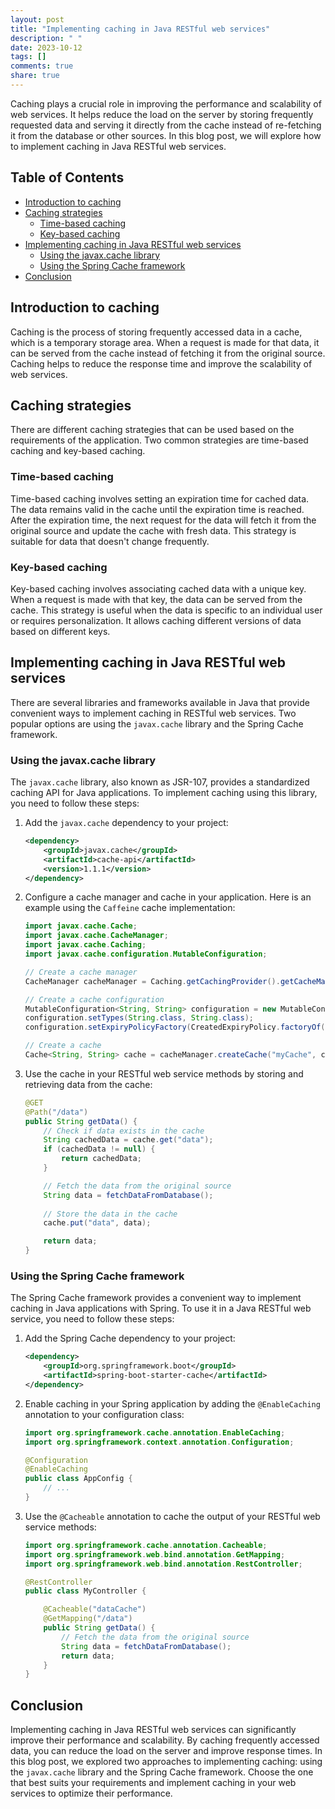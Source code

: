 ```yaml
---
layout: post
title: "Implementing caching in Java RESTful web services"
description: " "
date: 2023-10-12
tags: []
comments: true
share: true
---
```


Caching plays a crucial role in improving the performance and scalability of web services. It helps reduce the load on the server by storing frequently requested data and serving it directly from the cache instead of re-fetching it from the database or other sources. In this blog post, we will explore how to implement caching in Java RESTful web services.

## Table of Contents
- [Introduction to caching](#introduction-to-caching)
- [Caching strategies](#caching-strategies)
  - [Time-based caching](#time-based-caching)
  - [Key-based caching](#key-based-caching)
- [Implementing caching in Java RESTful web services](#implementing-caching-in-java-restful-web-services)
  - [Using the javax.cache library](#using-the-javaxcache-library)
  - [Using the Spring Cache framework](#using-the-spring-cache-framework)
- [Conclusion](#conclusion)

## Introduction to caching
Caching is the process of storing frequently accessed data in a cache, which is a temporary storage area. When a request is made for that data, it can be served from the cache instead of fetching it from the original source. Caching helps to reduce the response time and improve the scalability of web services.

## Caching strategies
There are different caching strategies that can be used based on the requirements of the application. Two common strategies are time-based caching and key-based caching.

### Time-based caching
Time-based caching involves setting an expiration time for cached data. The data remains valid in the cache until the expiration time is reached. After the expiration time, the next request for the data will fetch it from the original source and update the cache with fresh data. This strategy is suitable for data that doesn't change frequently.

### Key-based caching
Key-based caching involves associating cached data with a unique key. When a request is made with that key, the data can be served from the cache. This strategy is useful when the data is specific to an individual user or requires personalization. It allows caching different versions of data based on different keys.

## Implementing caching in Java RESTful web services
There are several libraries and frameworks available in Java that provide convenient ways to implement caching in RESTful web services. Two popular options are using the `javax.cache` library and the Spring Cache framework.

### Using the javax.cache library
The `javax.cache` library, also known as JSR-107, provides a standardized caching API for Java applications. To implement caching using this library, you need to follow these steps:

1. Add the `javax.cache` dependency to your project:
   ```xml
   <dependency>
       <groupId>javax.cache</groupId>
       <artifactId>cache-api</artifactId>
       <version>1.1.1</version>
   </dependency>
   ```

2. Configure a cache manager and cache in your application. Here is an example using the `Caffeine` cache implementation:
   ```java
   import javax.cache.Cache;
   import javax.cache.CacheManager;
   import javax.cache.Caching;
   import javax.cache.configuration.MutableConfiguration;

   // Create a cache manager
   CacheManager cacheManager = Caching.getCachingProvider().getCacheManager();

   // Create a cache configuration
   MutableConfiguration<String, String> configuration = new MutableConfiguration<>();
   configuration.setTypes(String.class, String.class);
   configuration.setExpiryPolicyFactory(CreatedExpiryPolicy.factoryOf(Duration.ofMinutes(10)));

   // Create a cache
   Cache<String, String> cache = cacheManager.createCache("myCache", configuration);
   ```

3. Use the cache in your RESTful web service methods by storing and retrieving data from the cache:
   ```java
   @GET
   @Path("/data")
   public String getData() {
       // Check if data exists in the cache
       String cachedData = cache.get("data");
       if (cachedData != null) {
           return cachedData;
       }

       // Fetch the data from the original source
       String data = fetchDataFromDatabase();
       
       // Store the data in the cache
       cache.put("data", data);

       return data;
   }
   ```

### Using the Spring Cache framework
The Spring Cache framework provides a convenient way to implement caching in Java applications with Spring. To use it in a Java RESTful web service, you need to follow these steps:

1. Add the Spring Cache dependency to your project:
   ```xml
   <dependency>
       <groupId>org.springframework.boot</groupId>
       <artifactId>spring-boot-starter-cache</artifactId>
   </dependency>
   ```

2. Enable caching in your Spring application by adding the `@EnableCaching` annotation to your configuration class:
   ```java
   import org.springframework.cache.annotation.EnableCaching;
   import org.springframework.context.annotation.Configuration;

   @Configuration
   @EnableCaching
   public class AppConfig {
       // ...
   }
   ```

3. Use the `@Cacheable` annotation to cache the output of your RESTful web service methods:
   ```java
   import org.springframework.cache.annotation.Cacheable;
   import org.springframework.web.bind.annotation.GetMapping;
   import org.springframework.web.bind.annotation.RestController;

   @RestController
   public class MyController {

       @Cacheable("dataCache")
       @GetMapping("/data")
       public String getData() {
           // Fetch the data from the original source
           String data = fetchDataFromDatabase();
           return data;
       }
   }
   ```

## Conclusion
Implementing caching in Java RESTful web services can significantly improve their performance and scalability. By caching frequently accessed data, you can reduce the load on the server and improve response times. In this blog post, we explored two approaches to implementing caching: using the `javax.cache` library and the Spring Cache framework. Choose the one that best suits your requirements and implement caching in your web services to optimize their performance.